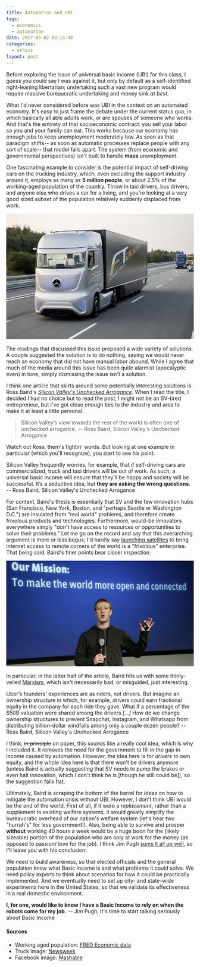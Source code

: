 ```yaml
---
title: Automation and UBI
tags:
  - economics
  - automation
date: 2017-05-02 03:13:30
categories:
  - ethics
layout: post
---
```



Before exploring the issue of universal basic income (UBI) for this class, I guess you could say I was against it, but only by default as a self-identified right-leaning libertarian; undertaking such a vast new program would require massive bureaucratic undertaking and money sink *at best*.

<!-- MORE -->

What I'd never considered before was UBI in the context on an automated economy. It's easy to just frame the debate under the current status quo, in which basically all able adults work, or are spouses of someone who works. And that's the entirety of that socioeconomic contract: you sell your labor so you and your family can eat. This works because our economy has enough jobs to keep unemployment moderately low. As soon as that paradigm shifts-- as soon as automatic processes replace people with any sort of scale-- that model falls apart. The system (from economic and governmental perspectives) isn't built to handle **mass** unemployment.

One fascinating example to consider is the potential impact of self-driving cars on the trucking industry, which, even excluding the support industry around it, employs as many as **5 million people**, or about 2.5% of the working-aged population of the country. Throw in taxi drivers, bus drivers, and anyone else who drives a car for a living, and you're looking at a very good sized subset of the population relatively suddenly displaced from work.

![](/assets/images/truck.jpg)

The readings that discussed this issue proposed a wide variety of solutions. A couple suggested the solution is to do nothing, saying we would never reach an economy that did not have manual labor abound. While I agree that much of the media around this issue has been quite alarmist (apocalyptic even) in tone, simply dismissing the issue isn't a solution.

I think one article that skirts around some potentially interesting solutions is Ross Baird's [*Silicon Valley's Unchecked Arrogance*](https://thedevelopmentset.com/silicon-valley-s-unchecked-arrogance-d86cbb8db52#.sqzoua8yt). When I read the title, I decided I had no choice but to read the post; I might not be an SV-bred entrepreneur, but I've got close enough ties to the industry and area to make it at least a little personal.

> Silicon Valley’s view towards the rest of the world is often one of unchecked arrogance.
> -- Ross Baird, Silicon Valley's Unchecked Arrogance

Watch out Ross, them's fightin' words. But looking at one example in particular (which you'll recognize), you start to see his point.

Silicon Valley frequently worries, for example, that if self-driving cars are commercialized, truck and taxi drivers will be out of work. As such, a universal basic income will ensure that they’ll be happy and society will be successful. It’s a seductive idea, but **they are asking the wrong questions**.
-- Ross Baird, Silicon Valley's Unchecked Arrogance

For context, Baird's thesis is essentially that SV and the few innovation hubs (San Francisco, New York, Boston, and "perhaps Seattle or Washington D.C.") are insulated from "real world" problems, and therefore create frivolous products and technologies. Furthermore, would-be innovators everywhere simply "don't have access to resources or opportunities to solve their problems." Let me go on the record and say that this overarching argument is more or less bogus; I'd hardly say [launching satellites](https://www.bloomberg.com/news/articles/2016-08-31/facebook-to-start-africa-satellite-this-week-to-find-rural-users) to bring internet access to remote corners of the world is a "frivolous" enterprise. That being said, Baird's finer points bear closer inspection.

![](/assets/images/fb.jpg)

In particular, in the latter half of the article, Baird hits us with some thinly-veiled [Marxism](https://www.google.com/url?sa=i&rct=j&q=&esrc=s&source=images&cd=&cad=rja&uact=8&ved=0ahUKEwiawLnnz9DTAhWJ2YMKHf8IA-UQjBwIBA&url=https%3A%2F%2Fcdn.meme.am%2Fcache%2Finstances%2Ffolder532%2F67333532.jpg&psig=AFQjCNGPbwNlcNzoG1srZ8v83ML1faeVHg&ust=1493794345369955), which isn't necessarily bad, or misguided, just interesting.

Uber’s founders’ experiences are as riders, not drivers. But imagine an ownership structure in which, for example, drivers could earn fractional equity in the company for each ride they gave. What if a percentage of the $50B valuation were shared among the drivers
*[...]*
How do we change ownership structures to prevent Snapchat, Instagram, and Whatsapp from distributing billion-dollar windfalls among only a couple dozen people?
-- Ross Baird, Silicon Valley's Unchecked Arrogance

I think, ~~in principle~~ on paper, this sounds like a really cool idea, which is why I included it. It removes the need for the government to fill in the gap in income caused by automation. However, the idea here is for *drivers* to own equity, and the whole idea here is that there won't be drivers anymore (unless Baird is actually suggesting that SV needs to pump the brakes or even halt innovation, which I don't think he is [though he still could be]), so the suggestion falls flat.

Ultimately, Baird is scraping the bottom of the barrel for ideas on how to mitigate the automation crisis without UBI. However, I don't think UBI would be the end of the world. First of all, if it were a *replacement*, rather than a supplement to existing welfare systems, it would greatly simplify the bureaucratic overhead of our nation's welfare system (let's hear two "hurrah's" for less government!). Also, being able to survive and prosper **without** working 40 hours a week would be a huge boon for the (likely sizeable) portion of the population who are only at work for the money (as opposed to passion/ love for the job). I think Jim Pugh [sums it all up well](https://medium.com/basic-income/it-s-time-to-start-talking-seriously-about-basic-income-bb9763e1859d#.cp3awo4j2), so I'll leave you with his conclusion:

We need to build awareness, so that elected officials and the general population know what Basic Income is and what problems it could solve. We need policy experts to think about scenarios for how it could be practically implemented. And we eventually need to set up city- and state-wide experiments here in the United States, so that we validate its effectiveness in a real domestic environment.

**I, for one, would like to know I have a Basic Income to rely on when the robots come for my job.**
-- Jim Pugh, It's time to start talking seriously about Basic Income



#### Sources
- Working aged population: [FRED Economic data](https://fred.stlouisfed.org/series/LFWA64TTUSM647S)
- Truck image: [Newsweek](http://www.newsweek.com/self-driving-lorries-be-trialled-uk-434013)
- Facebook image: [Mashable](http://mashable.com/2015/10/05/facebook-free-internet-africa/)

